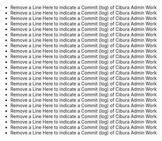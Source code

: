 - Remove a Line Here to indicate a Commit (log) of Cibura Admin Work
- Remove a Line Here to indicate a Commit (log) of Cibura Admin Work
- Remove a Line Here to indicate a Commit (log) of Cibura Admin Work
- Remove a Line Here to indicate a Commit (log) of Cibura Admin Work
- Remove a Line Here to indicate a Commit (log) of Cibura Admin Work
- Remove a Line Here to indicate a Commit (log) of Cibura Admin Work
- Remove a Line Here to indicate a Commit (log) of Cibura Admin Work
- Remove a Line Here to indicate a Commit (log) of Cibura Admin Work
- Remove a Line Here to indicate a Commit (log) of Cibura Admin Work
- Remove a Line Here to indicate a Commit (log) of Cibura Admin Work
- Remove a Line Here to indicate a Commit (log) of Cibura Admin Work
- Remove a Line Here to indicate a Commit (log) of Cibura Admin Work
- Remove a Line Here to indicate a Commit (log) of Cibura Admin Work
- Remove a Line Here to indicate a Commit (log) of Cibura Admin Work
- Remove a Line Here to indicate a Commit (log) of Cibura Admin Work
- Remove a Line Here to indicate a Commit (log) of Cibura Admin Work
- Remove a Line Here to indicate a Commit (log) of Cibura Admin Work
- Remove a Line Here to indicate a Commit (log) of Cibura Admin Work
- Remove a Line Here to indicate a Commit (log) of Cibura Admin Work
- Remove a Line Here to indicate a Commit (log) of Cibura Admin Work
- Remove a Line Here to indicate a Commit (log) of Cibura Admin Work
- Remove a Line Here to indicate a Commit (log) of Cibura Admin Work
- Remove a Line Here to indicate a Commit (log) of Cibura Admin Work
- Remove a Line Here to indicate a Commit (log) of Cibura Admin Work
